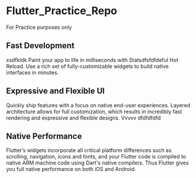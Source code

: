 # Flutter_Practice_Repo
For Practice purposes only

## Fast Development
xsdfkldk
Paint your app to life in milliseconds with Statsdfsfdfdeful Hot Reload. Use a rich set of fully-customizable widgets to build native interfaces in minutes.

## Expressive and Flexible UI
Quickly ship features with a focus on native end-user experiences. Layered architecture allows for full customization, which results in incredibly fast rendering and expressive and flexible designs.
Vvvvv
dfdfdfdfd
## Native Performance
Flutter’s widgets incorporate all critical platform differences such as scrolling, navigation, icons and fonts, and your Flutter code is compiled to native ARM machine code using Dart's native compilers. Thus Flutter gives you full native performance on both iOS and Android.

